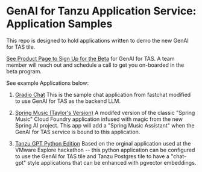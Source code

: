# GenAI for Tanzu Application Service: Application Samples

This repo is designed to hold applications written to demo the new GenAI for TAS tile.

[See Product Page to Sign Up for the Beta](https://tanzu.vmware.com/application-service/private-ai) for GenAI for TAS. A team member will reach out and schedule a call to get you on-boarded in the beta program.

See example Applications below:

1. [Gradio Chat](https://github.com/nkuhn-vmw/GenAI-for-TAS-Samples/tree/main/gradio-chat) This is the sample chat application from fastchat modified to use GenAI for TAS as the backend LLM.

2. [Spring Music (Taylor's Version)](https://github.com/nkuhn-vmw/GenAI-for-TAS-Samples/tree/main/spring-music-taylors-version) A modifed version of the classic "Spring Music" Cloud Foundry application infused with magic from the new Spring AI project. This app will add a "Spring Music Assistant" when the GenAI for TAS service is bound to this application.

3. [Tanzu GPT Python Edition](https://github.com/nkuhn-vmw/GenAI-for-TAS-Samples/tree/main/tanzu-gpt-python) Based on the orginal application used at the VMware Explore hackathon -- this python application can be configured to use the GenAI for TAS tile and Tanzu Postgres tile to have a "chat-gpt" style applications that can be enhanced with pgvector embeddings. 
